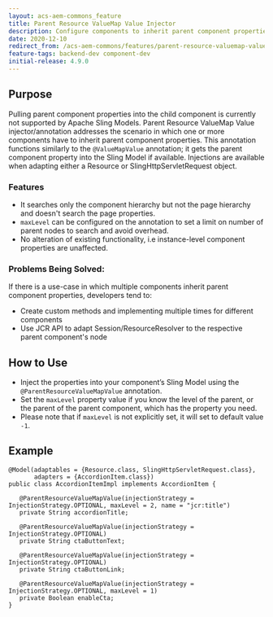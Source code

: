 ```yaml
---
layout: acs-aem-commons_feature
title: Parent Resource ValueMap Value Injector
description: Configure components to inherit parent component properties
date: 2020-12-10
redirect_from: /acs-aem-commons/features/parent-resource-valuemap-value.html 
feature-tags: backend-dev component-dev
initial-release: 4.9.0
---
```


## Purpose
Pulling parent component properties into the child component is currently not supported by Apache Sling Models.
Parent Resource ValueMap Value injector/annotation addresses the scenario in which one or more components have to inherit parent 
component properties. This annotation functions similarly to the `@ValueMapValue` annotation; it gets the parent 
component property into the Sling Model if available. Injections are available when adapting either a Resource 
or SlingHttpServletRequest object.

### Features
- It searches only the component hierarchy but not the page hierarchy and doesn't search the page properties.
- `maxLevel` can be configured on the annotation to set a limit on number of parent nodes to search and avoid overhead.
- No alteration of existing functionality, i.e instance-level component properties are unaffected.

### Problems Being Solved:
If there is a use-case in which multiple components inherit parent component properties, developers tend to:

- Create custom methods and implementing multiple times for different components
- Use JCR API to adapt Session/ResourceResolver to the respective parent component's node

## How to Use

- Inject the properties into your component’s Sling Model using the `@ParentResourceValueMapValue` annotation. 
- Set the `maxLevel` property value if you know the level of the parent, or the parent of the parent component, which 
has the property you need. 
- Please note that if `maxLevel` is not explicitly set, it will set to default value `-1`.

## Example
    @Model(adaptables = {Resource.class, SlingHttpServletRequest.class},
           adapters = {AccordionItem.class})
    public class AccordionItemImpl implements AccordionItem {
        
       @ParentResourceValueMapValue(injectionStrategy = InjectionStrategy.OPTIONAL, maxLevel = 2, name = "jcr:title")
       private String accordionTitle;
    
       @ParentResourceValueMapValue(injectionStrategy = InjectionStrategy.OPTIONAL)
       private String ctaButtonText;
    
       @ParentResourceValueMapValue(injectionStrategy = InjectionStrategy.OPTIONAL)
       private String ctaButtonLink;
    
       @ParentResourceValueMapValue(injectionStrategy = InjectionStrategy.OPTIONAL, maxLevel = 1)
       private Boolean enableCta;
    }
